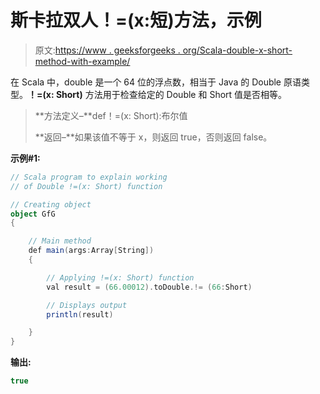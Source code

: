 # 斯卡拉双人！=(x:短)方法，示例

> 原文:[https://www . geeksforgeeks . org/Scala-double-x-short-method-with-example/](https://www.geeksforgeeks.org/scala-double-x-short-method-with-example/)

在 Scala 中，double 是一个 64 位的浮点数，相当于 Java 的 Double 原语类型。**！=(x: Short)** 方法用于检查给定的 Double 和 Short 值是否相等。

> **方法定义–**def！=(x: Short):布尔值
> 
> **返回–**如果该值不等于 x，则返回 true，否则返回 false。

**示例#1:**

```scala
// Scala program to explain working 
// of Double !=(x: Short) function

// Creating object
object GfG
{ 

    // Main method
    def main(args:Array[String])
    {

        // Applying !=(x: Short) function
        val result = (66.00012).toDouble.!= (66:Short)

        // Displays output
        println(result)

    }
} 
```

**输出:**

```scala
true

```